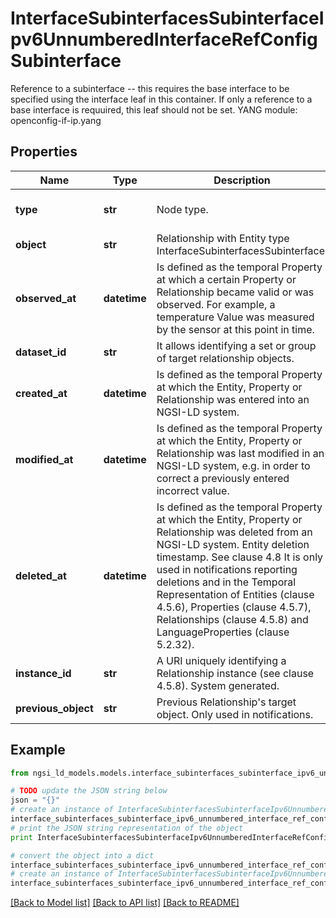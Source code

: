 # InterfaceSubinterfacesSubinterfaceIpv6UnnumberedInterfaceRefConfigSubinterface

Reference to a subinterface -- this requires the base interface to be specified using the interface leaf in this container. If only a reference to a base interface is requuired, this leaf should not be set.  YANG module: openconfig-if-ip.yang 

## Properties

Name | Type | Description | Notes
------------ | ------------- | ------------- | -------------
**type** | **str** | Node type.  | [optional] [default to 'Relationship']
**object** | **str** | Relationship with Entity type InterfaceSubinterfacesSubinterface. | 
**observed_at** | **datetime** | Is defined as the temporal Property at which a certain Property or Relationship became valid or was observed. For example, a temperature Value was measured by the sensor at this point in time.  | [optional] 
**dataset_id** | **str** | It allows identifying a set or group of target relationship objects.  | [optional] 
**created_at** | **datetime** | Is defined as the temporal Property at which the Entity, Property or Relationship was entered into an NGSI-LD system.  | [optional] [readonly] 
**modified_at** | **datetime** | Is defined as the temporal Property at which the Entity, Property or Relationship was last modified in an NGSI-LD system, e.g. in order to correct a previously entered incorrect value.  | [optional] [readonly] 
**deleted_at** | **datetime** | Is defined as the temporal Property at which the Entity, Property or Relationship was deleted from an NGSI-LD system.  Entity deletion timestamp. See clause 4.8 It is only used in notifications reporting deletions and in the Temporal Representation of Entities (clause 4.5.6), Properties (clause 4.5.7), Relationships (clause 4.5.8) and LanguageProperties (clause 5.2.32).  | [optional] [readonly] 
**instance_id** | **str** | A URI uniquely identifying a Relationship instance (see clause 4.5.8). System generated.  | [optional] [readonly] 
**previous_object** | **str** | Previous Relationship&#39;s target object. Only used in notifications.  | [optional] [readonly] 

## Example

```python
from ngsi_ld_models.models.interface_subinterfaces_subinterface_ipv6_unnumbered_interface_ref_config_subinterface import InterfaceSubinterfacesSubinterfaceIpv6UnnumberedInterfaceRefConfigSubinterface

# TODO update the JSON string below
json = "{}"
# create an instance of InterfaceSubinterfacesSubinterfaceIpv6UnnumberedInterfaceRefConfigSubinterface from a JSON string
interface_subinterfaces_subinterface_ipv6_unnumbered_interface_ref_config_subinterface_instance = InterfaceSubinterfacesSubinterfaceIpv6UnnumberedInterfaceRefConfigSubinterface.from_json(json)
# print the JSON string representation of the object
print InterfaceSubinterfacesSubinterfaceIpv6UnnumberedInterfaceRefConfigSubinterface.to_json()

# convert the object into a dict
interface_subinterfaces_subinterface_ipv6_unnumbered_interface_ref_config_subinterface_dict = interface_subinterfaces_subinterface_ipv6_unnumbered_interface_ref_config_subinterface_instance.to_dict()
# create an instance of InterfaceSubinterfacesSubinterfaceIpv6UnnumberedInterfaceRefConfigSubinterface from a dict
interface_subinterfaces_subinterface_ipv6_unnumbered_interface_ref_config_subinterface_form_dict = interface_subinterfaces_subinterface_ipv6_unnumbered_interface_ref_config_subinterface.from_dict(interface_subinterfaces_subinterface_ipv6_unnumbered_interface_ref_config_subinterface_dict)
```
[[Back to Model list]](../README.md#documentation-for-models) [[Back to API list]](../README.md#documentation-for-api-endpoints) [[Back to README]](../README.md)


